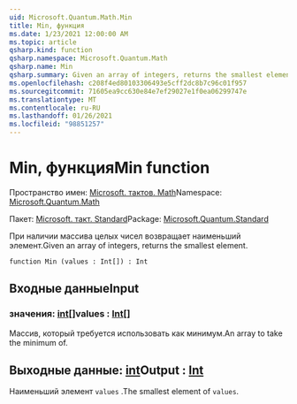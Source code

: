 ```yaml
---
uid: Microsoft.Quantum.Math.Min
title: Min, функция
ms.date: 1/23/2021 12:00:00 AM
ms.topic: article
qsharp.kind: function
qsharp.namespace: Microsoft.Quantum.Math
qsharp.name: Min
qsharp.summary: Given an array of integers, returns the smallest element.
ms.openlocfilehash: c208f4ed80103306493e5cff2dc8b7c96c01f957
ms.sourcegitcommit: 71605ea9cc630e84e7ef29027e1f0ea06299747e
ms.translationtype: MT
ms.contentlocale: ru-RU
ms.lasthandoff: 01/26/2021
ms.locfileid: "98851257"
---
```

# <a name="min-function"></a><span data-ttu-id="00492-102">Min, функция</span><span class="sxs-lookup"><span data-stu-id="00492-102">Min function</span></span>

<span data-ttu-id="00492-103">Пространство имен: [Microsoft. тактов. Math](xref:Microsoft.Quantum.Math)</span><span class="sxs-lookup"><span data-stu-id="00492-103">Namespace: [Microsoft.Quantum.Math](xref:Microsoft.Quantum.Math)</span></span>

<span data-ttu-id="00492-104">Пакет: [Microsoft. такт. Standard](https://nuget.org/packages/Microsoft.Quantum.Standard)</span><span class="sxs-lookup"><span data-stu-id="00492-104">Package: [Microsoft.Quantum.Standard](https://nuget.org/packages/Microsoft.Quantum.Standard)</span></span>


<span data-ttu-id="00492-105">При наличии массива целых чисел возвращает наименьший элемент.</span><span class="sxs-lookup"><span data-stu-id="00492-105">Given an array of integers, returns the smallest element.</span></span>

```qsharp
function Min (values : Int[]) : Int
```


## <a name="input"></a><span data-ttu-id="00492-106">Входные данные</span><span class="sxs-lookup"><span data-stu-id="00492-106">Input</span></span>

### <a name="values--int"></a><span data-ttu-id="00492-107">значения: [int](xref:microsoft.quantum.lang-ref.int)[]</span><span class="sxs-lookup"><span data-stu-id="00492-107">values : [Int](xref:microsoft.quantum.lang-ref.int)[]</span></span>

<span data-ttu-id="00492-108">Массив, который требуется использовать как минимум.</span><span class="sxs-lookup"><span data-stu-id="00492-108">An array to take the minimum of.</span></span>



## <a name="output--int"></a><span data-ttu-id="00492-109">Выходные данные: [int](xref:microsoft.quantum.lang-ref.int)</span><span class="sxs-lookup"><span data-stu-id="00492-109">Output : [Int](xref:microsoft.quantum.lang-ref.int)</span></span>

<span data-ttu-id="00492-110">Наименьший элемент `values` .</span><span class="sxs-lookup"><span data-stu-id="00492-110">The smallest element of `values`.</span></span>